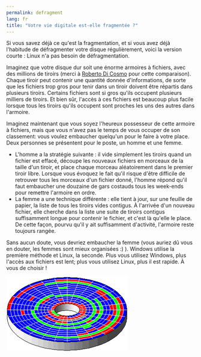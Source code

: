 ```yaml
---
permalink: defragment
lang: fr
title: "Votre vie digitale est-elle fragmentée ?"
---
```


Si vous savez déjà ce qu'est la fragmentation, et si vous avez déjà 
l'habitude de défragmenter votre disque régulièrement, voici la version 
courte : Linux n'a pas besoin de défragmentation.

Imaginez que votre disque dur soit une énorme armoires à fichiers, 
avec des millions de tiroirs (merci à <a 
href="http://www.pps.jussieu.fr/~dicosmo/">Roberto Di Cosmo</a> pour 
cette comparaison). Chaque tiroir peut contenir une quantité donnée 
d'informations, de sorte que les fichiers trop gros pour tenir dans un 
tiroir doivent être répartis dans plusieurs tiroirs. Certains fichiers 
sont si gros qu'ils occupent plusieurs milliers de tiroirs. Et bien sûr, 
l'accès à ces fichiers est beaucoup plus facile lorsque tous les tiroirs 
qu'ils occupent sont proches les uns des autres dans l'armoire. 

Imaginez maintenant que vous soyez l'heureux possesseur de cette 
armoire à fichiers, mais que vous n'avez pas le temps de vous 
occuper de son classement: vous voulez embaucher quelqu'un pour le 
faire à votre place. Deux personnes se présentent pour le poste, un 
homme et une femme.

<ul>

<li>L'homme a la stratégie suivante : il vide simplement les 
tiroirs quand un fichier est effacé, découpe les nouveaux fichiers 
en morceaux de la taille d'un tiroir, et place chaque morceau 
aléatoirement dans le premier tiroir libre. Lorsque vous évoquez le fait 
qu'il risque d'être difficile de retrouver tous les morceaux d'un 
fichier donné, l'homme répond qu'il faut embaucher une douzaine de gars 
costauds tous les week-ends pour remettre l'armoire en ordre.</li>

<li>La femme a une technique différente : elle tient à jour, sur une 
feuille de papier, la liste de tous les tiroirs vides contigus. 
À l'arrivée d'un nouveau fichier, elle cherche dans la liste une 
suite de tiroirs contigus suffisamment longue pour contenir le 
fichier, et c'est là qu'elle le place. De cette façon, pourvu qu'il y 
ait suffisamment d'activité, l'armoire reste toujours rangée. </li>

</ul>

Sans aucun doute, vous devriez embaucher la femme (vous auriez dû 
vous en douter, les femmes sont mieux organisées :) ). Windows utilise 
la première méthode et Linux, la seconde. Plus vous utilisez Windows, 
plus l'accès aux fichiers est lent; plus vous utilisez Linux, plus il 
est rapide. À vous de choisir ! 

<img src="/img/defragment.png" />




